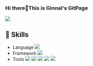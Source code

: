 ### Hi there👋This is Ginnal's GitPage
<a href="pomoq324@gmail.com" target="_blank"><img src="https://img.shields.io/badge/pomoq324@gmail.com-EA4335?flat-square&logo=Gmail&logoColor=white"/></a>
## 📖 Skills
- Language <img src="https://img.shields.io/badge/Java-007396?for-the-badge&logo=Java&logoColor=white"/></a>
- Framework <img src="https://img.shields.io/badge/Spring-6DB33F?for-the-badge&logo=Spring&logoColor=white"/></a>
- Tools <img src="https://img.shields.io/badge/IntelliJ IDEA-FFFFFF?for-the-badge&logo=IntelliJ IDEA &logoColor=black"/></a>
<img src="https://img.shields.io/badge/amazonaws-232F3E?for-the-badge&logo=Amazon AWS&logoColor=white"/></a>
<img src="https://img.shields.io/badge/postman-FF6C37?for-the-badge&logo=postman&logoColor=white"/></a>
<img src="https://img.shields.io/badge/Git-F05032?for-the-badge&logo=git&logoColor=white"/></a>
<img src="https://img.shields.io/badge/MySQL-4479A1?for-the-badge&logo=mysql&logoColor=white"/></a>




<!--
**0324skdus/0324skdus** is a ✨ _special_ ✨ repository because its `README.md` (this file) appears on your GitHub profile.

Here are some ideas to get you started:

- 🔭 I’m currently working on ...
- 🌱 I’m currently learning ...
- 👯 I’m looking to collaborate on ...
- 🤔 I’m looking for help with ...
- 💬 Ask me about ...
- 📫 How to reach me: ...
- 😄 Pronouns: ...
- ⚡ Fun fact: ...
-->

